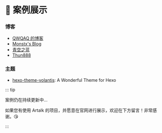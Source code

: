# 🚀 案例展示

### 博客

- [QWQAQ 的博客](https://qwqaq.com/)
- [Monstx's Blog](https://blog.monsterx.cn/)
- [青空之蓝](https://blog.ixk.me/)
- [Thun888](https://blog.thun888.xyz/)

### 主题

- [hexo-theme-volantis](https://github.com/volantis-x/hexo-theme-volantis): A Wonderful Theme for Hexo

::: tip

案例仍在持续更新中...

如果您有使用 Artalk 的项目，并愿意在官网进行展示，欢迎在下方留言！非常感谢。😘

:::